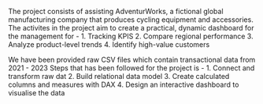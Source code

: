 The project consists of assisting AdventurWorks, a fictional global manufacturing company that produces cycling equipment and accessories. 
The activites in the project aim to create a practical, dynamic dashboard for the management for - 
           1. Tracking KPIS
           2. Compare regional performance
           3. Analyze product-level trends
           4. Identify high-value customers

We have been provided raw CSV files which contain transactional data from 2021 - 2023
Steps that has been followed for the project is -
           1. Connect and transform raw dat
           2. Build relational data model
           3. Create calculated columns and measures with DAX
           4. Design an interactive dashboard to visualise the data
